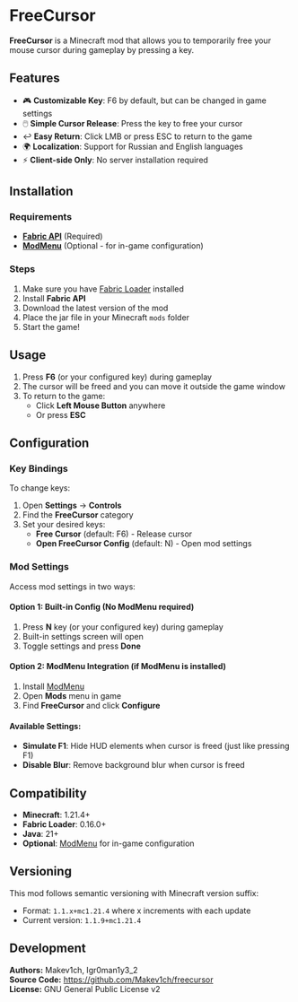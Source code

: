 # FreeCursor

**FreeCursor** is a Minecraft mod that allows you to temporarily free your mouse cursor during gameplay by pressing a key.

## Features

- 🎮 **Customizable Key**: F6 by default, but can be changed in game settings
- 🖱️ **Simple Cursor Release**: Press the key to free your cursor
- ↩️ **Easy Return**: Click LMB or press ESC to return to the game
- 🌍 **Localization**: Support for Russian and English languages
- ⚡ **Client-side Only**: No server installation required

## Installation

### Requirements
- **[Fabric API](https://modrinth.com/mod/fabric-api)** (Required)
- **[ModMenu](https://modrinth.com/mod/modmenu)** (Optional - for in-game configuration)

### Steps
1. Make sure you have [Fabric Loader](https://fabricmc.net/use/) installed
2. Install **Fabric API**
3. Download the latest version of the mod
4. Place the jar file in your Minecraft `mods` folder
5. Start the game!

## Usage

1. Press **F6** (or your configured key) during gameplay
2. The cursor will be freed and you can move it outside the game window
3. To return to the game:
   - Click **Left Mouse Button** anywhere
   - Or press **ESC**

## Configuration

### Key Bindings
To change keys:
1. Open **Settings** → **Controls**
2. Find the **FreeCursor** category
3. Set your desired keys:
   - **Free Cursor** (default: F6) - Release cursor
   - **Open FreeCursor Config** (default: N) - Open mod settings

### Mod Settings
Access mod settings in two ways:

#### Option 1: Built-in Config (No ModMenu required)
1. Press **N** key (or your configured key) during gameplay
2. Built-in settings screen will open
3. Toggle settings and press **Done**

#### Option 2: ModMenu Integration (if ModMenu is installed)
1. Install [ModMenu](https://modrinth.com/mod/modmenu)
2. Open **Mods** menu in game
3. Find **FreeCursor** and click **Configure**

#### Available Settings:
- **Simulate F1**: Hide HUD elements when cursor is freed (just like pressing F1)
- **Disable Blur**: Remove background blur when cursor is freed

## Compatibility

- **Minecraft**: 1.21.4+
- **Fabric Loader**: 0.16.0+
- **Java**: 21+
- **Optional**: [ModMenu](https://modrinth.com/mod/modmenu) for in-game configuration

## Versioning

This mod follows semantic versioning with Minecraft version suffix:
- Format: `1.1.x+mc1.21.4` where x increments with each update
- Current version: `1.1.9+mc1.21.4`

## Development

**Authors:** Makev1ch, Igr0man1y3_2  
**Source Code:** https://github.com/Makev1ch/freecursor  
**License:** GNU General Public License v2